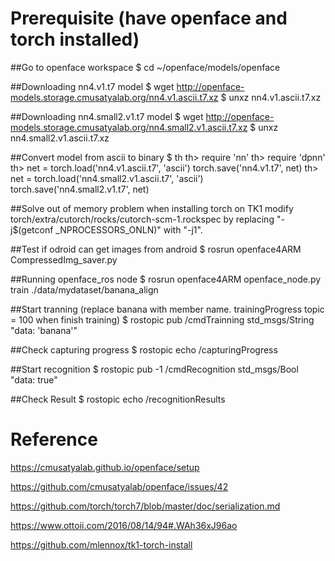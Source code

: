 
# Prerequisite (have openface and torch installed)

##Go to openface workspace
    $ cd ~/openface/models/openface

##Downloading nn4.v1.t7 model
    $ wget http://openface-models.storage.cmusatyalab.org/nn4.v1.ascii.t7.xz
    $ unxz nn4.v1.ascii.t7.xz

##Downloading nn4.small2.v1.t7 model
    $ wget http://openface-models.storage.cmusatyalab.org/nn4.small2.v1.ascii.t7.xz
    $ unxz nn4.small2.v1.ascii.t7.xz

##Convert model from ascii to binary
    $ th
    th> require 'nn'
    th> require 'dpnn'
    th> net = torch.load('nn4.v1.ascii.t7', 'ascii')
    torch.save('nn4.v1.t7', net)
    th> net = torch.load('nn4.small2.v1.ascii.t7', 'ascii')
    torch.save('nn4.small2.v1.t7', net)

##Solve out of memory problem when installing torch on TK1 
    modify torch/extra/cutorch/rocks/cutorch-scm-1.rockspec by replacing "-j$(getconf _NPROCESSORS_ONLN)" with "-j1".

##Test if odroid can get images from android
    $ rosrun openface4ARM CompressedImg_saver.py

##Running openface_ros node
    $ rosrun openface4ARM openface_node.py train ./data/mydataset/banana_align
   
##Start tranning (replace banana with member name. trainingProgress topic = 100 when finish training)
    $ rostopic pub /cmdTrainning std_msgs/String "data: 'banana'"
<!--    
![](https://github.com/piliwilliam0306/openface4ARM/blob/master/train.jpg)
-->
##Check capturing progress
    $ rostopic echo /capturingProgress

##Start recognition
    $ rostopic pub -1 /cmdRecognition std_msgs/Bool "data: true"
<!--
![](https://github.com/piliwilliam0306/openface4ARM/blob/master/infer.jpg)
-->
##Check Result
    $ rostopic echo /recognitionResults

# Reference
https://cmusatyalab.github.io/openface/setup

https://github.com/cmusatyalab/openface/issues/42

https://github.com/torch/torch7/blob/master/doc/serialization.md

https://www.ottoii.com/2016/08/14/94#.WAh36xJ96ao

https://github.com/mlennox/tk1-torch-install
